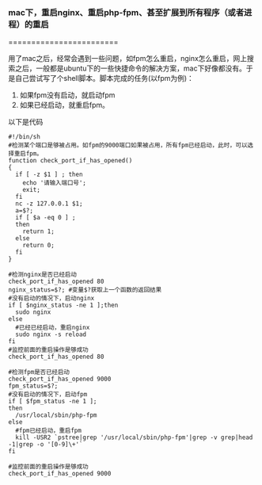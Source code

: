 ### mac下，重启nginx、重启php-fpm、甚至扩展到所有程序（或者进程）的重启

========================

 用了mac之后，经常会遇到一些问题，如fpm怎么重启，nginx怎么重启，网上搜索之后，一般都是ubuntu下的一些快捷命令的解决方案，mac下好像都没有。于是自己尝试写了个shell脚本。脚本完成的任务(以fpm为例)：

1. 如果fpm没有启动，就启动fpm
2. 如果已经启动，就重启fpm。

以下是代码

```
#!/bin/sh
#检测某个端口是够被占用。如fpm的9000端口如果被占用，所有fpm已经启动，此时，可以选择重启fpm。
function check_port_if_has_opened()
{
  if [ -z $1 ] ; then
    echo '请输入端口号';
    exit;
  fi
  nc -z 127.0.0.1 $1;
  a=$?;
  if [ $a -eq 0 ] ;
  then
    return 1;
  else
    return 0;
  fi
}

#检测nginx是否已经启动
check_port_if_has_opened 80
nginx_status=$?; #变量$?获取上一个函数的返回结果
#没有启动的情况下，启动nginx
if [ $nginx_status -ne 1 ];then
  sudo nginx
else
  #已经已经启动，重启nginx
  sudo nginx -s reload
fi
#监控前面的重启操作是够成功
check_port_if_has_opened 80

#检测fpm是否已经启动
check_port_if_has_opened 9000
fpm_status=$?;
#没有启动的情况下，启动fpm
if [ $fpm_status -ne 1 ];
then
  /usr/local/sbin/php-fpm
else
  #fpm已经启动，重启fpm
  kill -USR2 `pstree|grep '/usr/local/sbin/php-fpm'|grep -v grep|head -1|grep -o '[0-9]\+'`
fi

#监控前面的重启操作是够成功
check_port_if_has_opened 9000
```
	


